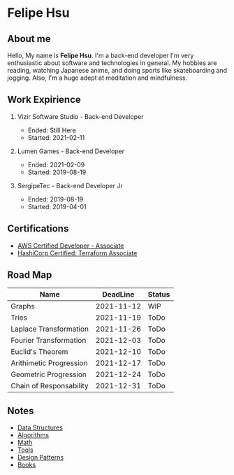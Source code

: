 # Felipe Hsu

## About me

Hello, My name is **Felipe Hsu**. I'm a back-end developer I'm very enthusiastic about software and technologies in general. My hobbies are reading, watching Japanese anime, and doing sports like skateboarding and jogging. Also, I'm a huge adept at meditation and mindfulness.


## Work Expirience

1. Vizir Software Studio - Back-end Developer  
    - Ended: Still Here  
    - Started: 2021-02-11  

2. Lumen Games - Back-end Developer  
    - Ended: 2021-02-09  
    - Started: 2019-08-19  

3. SergipeTec - Back-end Developer Jr  
    - Ended: 2019-08-19  
    - Started: 2019-04-01  

## Certifications

- [AWS Certified Developer - Associate](https://www.credly.com/badges/e31fd487-5ac3-4268-8e74-5415ba61355f/public_url)
- [HashiCorp Certified: Terraform Associate](https://www.credly.com/badges/87f5ca62-b686-4da2-8aa9-1dc63a8e2896/public_url)


## Road Map

| Name                       | DeadLine   | Status |
|----------------------------|------------|--------|
| Graphs                     | 2021-11-12 | WIP    |
| Tries                      | 2021-11-19 | ToDo   |
| Laplace Transformation     | 2021-11-26 | ToDo   |
| Fourier Transformation     | 2021-12-03 | ToDo   |
| Euclid's Theorem           | 2021-12-10 | ToDo   |
| Arithimetic Progression    | 2021-12-17 | ToDo   |
| Geometric Progression      | 2021-12-24 | ToDo   |
| Chain of Responsability    | 2021-12-31 | ToDo   |


## Notes

- [Data Structures](Data&#32;Structures/)
- [Algorithms](Algorithms/)
- [Math](Math/)
- [Tools](Tools/)
- [Design Patterns](Patterns/)
- [Books](Books/)

